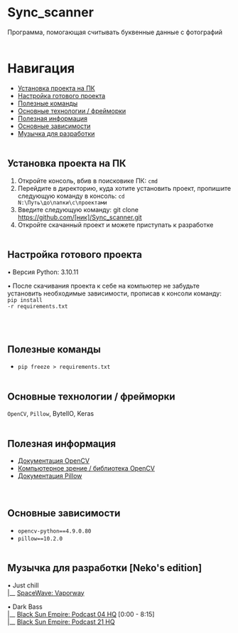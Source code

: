 # Sync_scanner
Программа, помогающая считывать буквенные данные с фотографий
<br /> <br />


# Навигация
 - [Установка проекта на ПК](#download_project)
 - [Настройка готового проекта](#setting_up_a_project)
 - [Полезные команды](#useful_commands)
 - [Основные технологии / фрейморки](#basic_technologies)
 - [Полезная информация](#useful_information)
 - [Основные зависимости](#main_dependencies)
 - [Музычка для разработки](#nekos_music)
<br /> <br />


<a name="download_project"></a> 
## Установка проекта на ПК
1. Откройте консоль, вбив в поисковике ПК: <code>cmd</code>
2. Перейдите в директорию, куда хотите установить проект, пропишите следующую команду в консоль: <code>cd N:\Путь\до\папки\с\проектами</code>
3. Введите следующую команду: git clone https://github.com/[ник]/Sync_scanner.git
4. Откройте скачанный проект и можете приступать к разработке
<br /> <br />


<a name="setting_up_a_project"></a> 
## Настройка готового проекта
• Версия Python: 3.10.11

• После скачивания проекта к себе на компьютер не забудьте установить необходимые зависимости, прописав к консоли команду: 
<code>pip install -r requirements.txt</code>

[//]: # (• Создайте файл .env)
<br /> <br />


<a name="useful_commands"></a> 
## Полезные команды
 - `pip freeze > requirements.txt`
<br /> <br />


<a name="basic_technologies"></a> 
## Основные технологии / фрейморки
`OpenCV`, `Pillow`, BytelIO, Keras
<br /> <br />


<a name="useful_information"></a> 
## Полезная информация
 - [Документация OpenCV](https://pypi.org/project/opencv-python/) <br />
 - [Компьютерное зрение / библиотека OpenCV](https://stepik.org/course/116539/promo) <br />
 - [Документация Pillow](https://pypi.org/project/pillow/) <br />
<br /> <br />


<a name="main_dependencies"></a> 
## Основные зависимости
 - `opencv-python==4.9.0.80`
 - `pillow==10.2.0`
<br /> <br />


<a name="nekos_music"></a> 
## Музычка для разработки [Neko's edition]
• Just chill <br />
|__ [SpaceWave: Vaporway](https://www.youtube.com/watch?v=70Wcz-k_PxY) <br />

• Dark Bass <br />
|__ [Black Sun Empire: Podcast 04 HQ](https://www.youtube.com/watch?v=TwHS3c6zbwI) [0:00 - 8:15] <br />
|__ [Black Sun Empire: Podcast 21 HQ](https://www.youtube.com/watch?v=hgOzpEO47ZI&t=706s) <br />
<br /> <br />
